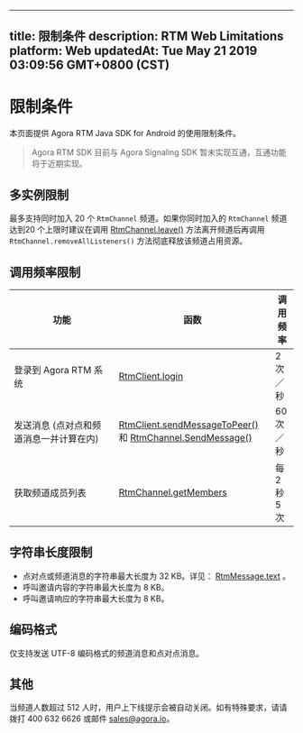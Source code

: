
---
title: 限制条件
description: RTM Web Limitations
platform: Web
updatedAt: Tue May 21 2019 03:09:56 GMT+0800 (CST)
---
# 限制条件
本页面提供 Agora RTM Java SDK for Android 的使用限制条件。

> Agora RTM SDK 目前与 Agora Signaling SDK 暂未实现互通，互通功能将于近期实现。

## 多实例限制

最多支持同时加入 20 个 `RtmChannel` 频道。如果你同时加入的 `RtmChannel` 频道达到20 个上限时建议在调用 [RtmChannel.leave()](https://docs.agora.io/cn/Real-time-Messaging/RTM_web/API%20Reference/RTM_web/classes/rtmchannel.html#leave) 方法离开频道后再调用 `RtmChannel.removeAllListeners()` 方法彻底释放该频道占用资源。

## 调用频率限制

<style> table th:first-of-type {     width: 170px; } th:third-of-type {     width: 100px; }</style>

| 功能                                                  | 函数                                                      | 调用频率                |
| ----------------------------------------------------------- | ------------------------------------------------------------ | ------------------------------ |
| 登录到 Agora RTM 系统                              | [RtmClient.login](https://docs.agora.io/cn/Real-time-Messaging/API%20Reference/RTM_web/classes/rtmclient.html#login) | 2 次／秒         |
| 发送消息 (点对点和频道消息一并计算在内) | [RtmClient.sendMessageToPeer()](https://docs.agora.io/cn/Real-time-Messaging/API%20Reference/RTM_web/classes/rtmclient.html#sendmessagetopeer) 和 [RtmChannel.SendMessage()](https://docs.agora.io/cn/Real-time-Messaging/API%20Reference/RTM_web/classes/rtmchannel.html#sendmessage) | 60 次／秒          |
| 获取频道成员列表                    | [RtmChannel.getMembers](https://docs.agora.io/cn/Real-time-Messaging/API%20Reference/RTM_web/classes/rtmchannel.html#getmembers) | 每 2 秒 5 次 |

## 字符串长度限制

- 点对点或频道消息的字符串最大长度为 32 KB。详见： [RtmMessage.text](https://docs.agora.io/cn/Real-time-Messaging/API%20Reference/RTM_web/interfaces/rtmmessage.html#text) 。
- 呼叫邀请内容的字符串最大长度为 8 KB。
- 呼叫邀请响应的字符串最大长度为 8 KB。

## 编码格式

仅支持发送 UTF-8 编码格式的频道消息和点对点消息。


## 其他 

当频道人数超过 512 人时，用户上下线提示会被自动关闭。如有特殊要求，请请拨打 400 632 6626 或邮件 sales@agora.io。
